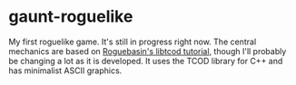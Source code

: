 # gaunt-roguelike
My first roguelike game. It's still in progress right now. 
The central mechanics are based on [Roguebasin's libtcod tutorial](http://www.roguebasin.com/index.php?title=Complete_roguelike_tutorial_using_C%2B%2B_and_libtcod_-_part_1:_setting_up), though I'll probably be changing a lot as it is developed. It uses the TCOD library for C++ and has minimalist ASCII graphics.
